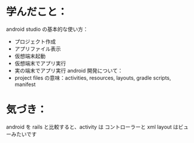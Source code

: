 # 学んだこと：
android studio の基本的な使い方：
* プロジェクト作成
* アプリファイル表示
* 仮想端末起動
* 仮想端末でアプリ実行
* 実の端末でアプリ実行
android 開発について：
* project files の意味：activities, resources, layouts, gradle scripts, manifest

# 気づき：
android を rails と比較すると、activity は コントローラーと xml layout はビューみたいです

